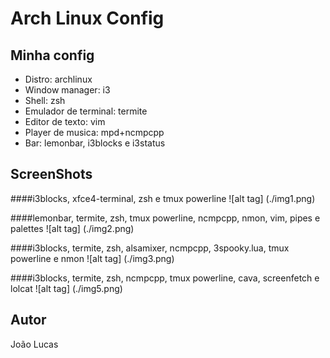 # Arch Linux Config

## Minha config
* Distro: archlinux
* Window manager: i3
* Shell: zsh
* Emulador de terminal: termite
* Editor de texto: vim
* Player de musica: mpd+ncmpcpp
* Bar: lemonbar, i3blocks e i3status

## ScreenShots	

####i3blocks, xfce4-terminal, zsh e tmux powerline 
![alt tag] (./img1.png)

####lemonbar, termite, zsh, tmux powerline, ncmpcpp, nmon, vim, pipes e palettes 
![alt tag] (./img2.png)

####i3blocks, termite, zsh, alsamixer, ncmpcpp, 3spooky.lua, tmux powerline e nmon 
![alt tag] (./img3.png)

####i3blocks, termite, zsh, ncmpcpp, tmux powerline, cava, screenfetch e lolcat
![alt tag] (./img5.png)

## Autor
João Lucas
